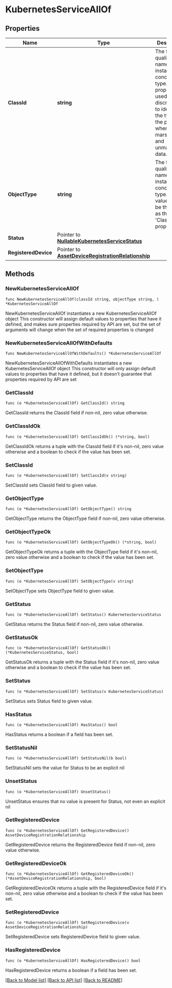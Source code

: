 # KubernetesServiceAllOf

## Properties

Name | Type | Description | Notes
------------ | ------------- | ------------- | -------------
**ClassId** | **string** | The fully-qualified name of the instantiated, concrete type. This property is used as a discriminator to identify the type of the payload when marshaling and unmarshaling data. | [default to "kubernetes.Service"]
**ObjectType** | **string** | The fully-qualified name of the instantiated, concrete type. The value should be the same as the &#39;ClassId&#39; property. | [default to "kubernetes.Service"]
**Status** | Pointer to [**NullableKubernetesServiceStatus**](kubernetes.ServiceStatus.md) |  | [optional] 
**RegisteredDevice** | Pointer to [**AssetDeviceRegistrationRelationship**](asset.DeviceRegistration.Relationship.md) |  | [optional] 

## Methods

### NewKubernetesServiceAllOf

`func NewKubernetesServiceAllOf(classId string, objectType string, ) *KubernetesServiceAllOf`

NewKubernetesServiceAllOf instantiates a new KubernetesServiceAllOf object
This constructor will assign default values to properties that have it defined,
and makes sure properties required by API are set, but the set of arguments
will change when the set of required properties is changed

### NewKubernetesServiceAllOfWithDefaults

`func NewKubernetesServiceAllOfWithDefaults() *KubernetesServiceAllOf`

NewKubernetesServiceAllOfWithDefaults instantiates a new KubernetesServiceAllOf object
This constructor will only assign default values to properties that have it defined,
but it doesn't guarantee that properties required by API are set

### GetClassId

`func (o *KubernetesServiceAllOf) GetClassId() string`

GetClassId returns the ClassId field if non-nil, zero value otherwise.

### GetClassIdOk

`func (o *KubernetesServiceAllOf) GetClassIdOk() (*string, bool)`

GetClassIdOk returns a tuple with the ClassId field if it's non-nil, zero value otherwise
and a boolean to check if the value has been set.

### SetClassId

`func (o *KubernetesServiceAllOf) SetClassId(v string)`

SetClassId sets ClassId field to given value.


### GetObjectType

`func (o *KubernetesServiceAllOf) GetObjectType() string`

GetObjectType returns the ObjectType field if non-nil, zero value otherwise.

### GetObjectTypeOk

`func (o *KubernetesServiceAllOf) GetObjectTypeOk() (*string, bool)`

GetObjectTypeOk returns a tuple with the ObjectType field if it's non-nil, zero value otherwise
and a boolean to check if the value has been set.

### SetObjectType

`func (o *KubernetesServiceAllOf) SetObjectType(v string)`

SetObjectType sets ObjectType field to given value.


### GetStatus

`func (o *KubernetesServiceAllOf) GetStatus() KubernetesServiceStatus`

GetStatus returns the Status field if non-nil, zero value otherwise.

### GetStatusOk

`func (o *KubernetesServiceAllOf) GetStatusOk() (*KubernetesServiceStatus, bool)`

GetStatusOk returns a tuple with the Status field if it's non-nil, zero value otherwise
and a boolean to check if the value has been set.

### SetStatus

`func (o *KubernetesServiceAllOf) SetStatus(v KubernetesServiceStatus)`

SetStatus sets Status field to given value.

### HasStatus

`func (o *KubernetesServiceAllOf) HasStatus() bool`

HasStatus returns a boolean if a field has been set.

### SetStatusNil

`func (o *KubernetesServiceAllOf) SetStatusNil(b bool)`

 SetStatusNil sets the value for Status to be an explicit nil

### UnsetStatus
`func (o *KubernetesServiceAllOf) UnsetStatus()`

UnsetStatus ensures that no value is present for Status, not even an explicit nil
### GetRegisteredDevice

`func (o *KubernetesServiceAllOf) GetRegisteredDevice() AssetDeviceRegistrationRelationship`

GetRegisteredDevice returns the RegisteredDevice field if non-nil, zero value otherwise.

### GetRegisteredDeviceOk

`func (o *KubernetesServiceAllOf) GetRegisteredDeviceOk() (*AssetDeviceRegistrationRelationship, bool)`

GetRegisteredDeviceOk returns a tuple with the RegisteredDevice field if it's non-nil, zero value otherwise
and a boolean to check if the value has been set.

### SetRegisteredDevice

`func (o *KubernetesServiceAllOf) SetRegisteredDevice(v AssetDeviceRegistrationRelationship)`

SetRegisteredDevice sets RegisteredDevice field to given value.

### HasRegisteredDevice

`func (o *KubernetesServiceAllOf) HasRegisteredDevice() bool`

HasRegisteredDevice returns a boolean if a field has been set.


[[Back to Model list]](../README.md#documentation-for-models) [[Back to API list]](../README.md#documentation-for-api-endpoints) [[Back to README]](../README.md)


